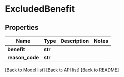 # ExcludedBenefit

## Properties
Name | Type | Description | Notes
------------ | ------------- | ------------- | -------------
**benefit** | **str** |  | 
**reason_code** | **str** |  | 

[[Back to Model list]](../README.md#documentation-for-models) [[Back to API list]](../README.md#documentation-for-api-endpoints) [[Back to README]](../README.md)

